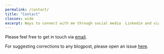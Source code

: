 ```yaml
---
permalink: /contact/
title: "Contact"
classes: wide
excerpt: Ways to connect with me through social media  Linkedin and via email.
---
```


Please feel free to get in touch via [email](mailto:neupane0403@gmail.com).

For suggesting corrections to any blogpost, please open an issue [here](https://github.com/atomnp/atomnp.github.io/issues/new).
